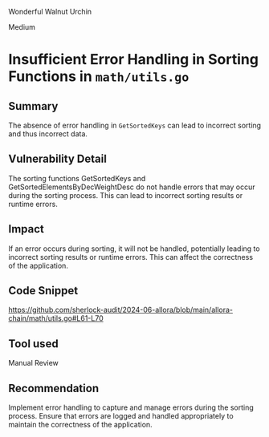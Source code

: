 Wonderful Walnut Urchin

Medium

# Insufficient Error Handling in Sorting Functions in `math/utils.go`


## Summary
The absence of error handling in `GetSortedKeys` can lead to incorrect sorting and thus incorrect data.

## Vulnerability Detail
The sorting functions GetSortedKeys and GetSortedElementsByDecWeightDesc do not handle errors that may occur during the sorting process. This can lead to incorrect sorting results or runtime errors.


## Impact
If an error occurs during sorting, it will not be handled, potentially leading to incorrect sorting results or runtime errors. This can affect the correctness of the application.


## Code Snippet
https://github.com/sherlock-audit/2024-06-allora/blob/main/allora-chain/math/utils.go#L61-L70

## Tool used

Manual Review

## Recommendation
Implement error handling to capture and manage errors during the sorting process. Ensure that errors are logged and handled appropriately to maintain the correctness of the application.